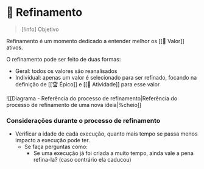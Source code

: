 # 🔬 Refinamento

> [!info] Objetivo
> 

Refinamento é um momento dedicado a entender melhor os [[🌟 Valor]] ativos.

O refinamento pode ser feito de duas formas:

- Geral: todos os valores são reanalisados
- Individual: apenas um valor é selecionado para ser refinado, focando na definição de [[🏆 Épico]] e [[🚧 Atividade]] para esse valor


![[Diagrama - Referência do processo de refinamento|Referência do processo de refinamento de uma nova ideia|%cheio]]

### Considerações durante o processo de refinamento

- Verificar a idade de cada execução, quanto mais tempo se passa menos impacto a execução pode ter.
	- Se faça perguntas como:
		- Se uma execução já foi criada a muito tempo, ainda vale a pena refina-la? (caso contrário ela caducou)